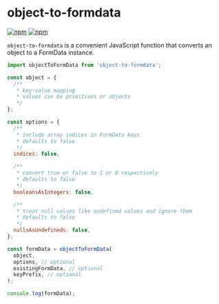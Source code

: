 # object-to-formdata

[![npm](https://img.shields.io/npm/v/object-to-formdata.svg)](https://www.npmjs.com/package/object-to-formdata)
[![npm](https://img.shields.io/npm/dt/object-to-formdata.svg)](https://www.npmjs.com/package/object-to-formdata)

`object-to-formdata` is a convenient JavaScript function that converts an object to a FormData instance.

```js
import objectToFormData from 'object-to-formdata';

const object = {
  /**
   * key-value mapping
   * values can be primitives or objects
   */
};

const options = {
  /**
   * include array indices in FormData keys
   * defaults to false
   */
  indices: false,

  /**
   * convert true or false to 1 or 0 respectively
   * defaults to false
   */
  booleansAsIntegers: false,

  /**
   * treat null values like undefined values and ignore them
   * defaults to false
   */
  nullsAsUndefineds: false,
};

const formData = objectToFormData(
  object,
  options, // optional
  existingFormData, // optional
  keyPrefix, // optional
);

console.log(formData);
```
